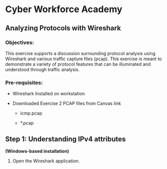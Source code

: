 Cyber Workforce Academy
=======================

Analyzing Protocols with Wireshark
----------------------------------

### Objectives:

This exercise supports a discussion surrounding protocol analysis using
Wireshark and various traffic capture files (pcap). This exercise is meant to
demonstrate a variety of protocol features that can be illuminated and
understood through traffic analysis.

### Pre-requisites:

-   Wireshark Installed on workstation

-   Downloaded Exercise 2 PCAP files from Canvas link

    -   icmp.pcap

    -   \*.pcap

Step 1: Understanding IPv4 attributes 
--------------------------------------

**(Windows-based installation)**

1.  Open the Wireshark application.
